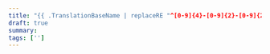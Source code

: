 ```yaml
---
title: "{{ .TranslationBaseName | replaceRE "^[0-9]{4}-[0-9]{2}-[0-9]{2}-" "" | replaceRE "-" " " | title }}"
draft: true
summary: 
tags: ['']
---
```


